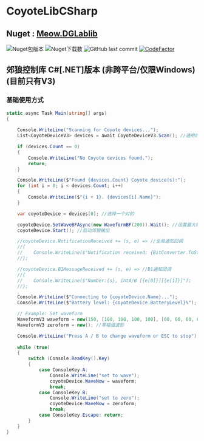 # CoyoteLibCSharp
## Nuget : [Meow.DGLablib](https://www.nuget.org/packages/Meow.DGLablib/)   
![Nuget包版本](https://img.shields.io/nuget/vpre/Meow.DGLablib?label=NuGet%20Version) 
![Nuget下载数](https://img.shields.io/nuget/dt/Meow.DGLablib) 
![GitHub last commit](https://img.shields.io/github/last-commit/DavidSciMeow/DGLab_Coyote_CSharp_Library) 
[![CodeFactor](https://www.codefactor.io/repository/github/davidscimeow/dglab_coyote_csharp_library/badge)](https://www.codefactor.io/repository/github/davidscimeow/dglab_coyote_csharp_library)
## 郊狼控制库 C#\[.NET\]版本 \(非跨平台/仅限Windows\) \(目前只有V3\)

### 基础使用方式
```csharp
static async Task Main(string[] args)
{
    
    Console.WriteLine("Scanning for Coyote devices...");
    List<CoyoteDeviceV3> devices = await CoyoteDeviceV3.Scan(); //通用的扫描方法

    if (devices.Count == 0)
    {
        Console.WriteLine("No Coyote devices found.");
        return;
    }

    Console.WriteLine($"Found {devices.Count} Coyote device(s):");
    for (int i = 0; i < devices.Count; i++)
    {
        Console.WriteLine($"{i + 1}. {devices[i].Name}");
    }

    var coyoteDevice = devices[0]; //选择一个对的

    coyoteDevice.SetWaveBFAsync(new WaveformBF(200)).Wait(); //设置最大幅值 (BF命令)
    coyoteDevice.Start(); //启动郊狼输出

    //coyoteDevice.NotificationReceived += (s, e) => //全局通知回调
    //{
    //    Console.WriteLine($"Notification received: {BitConverter.ToString(e)}");
    //};

    //coyoteDevice.B1MessageReceived += (s, e) => //B1通知回调
    //{
    //    Console.WriteLine($"Number:{s}, intA/B [{e[0]}][{e[1]}]");
    //};

    Console.WriteLine($"Connecting to {coyoteDevice.Name}...");
    Console.WriteLine($"Battery level: {coyoteDevice.BatteryLevel}%"); //读取电池电量

    // Example: Set waveform
    WaveformV3 waveform = new(150, [100, 100, 100, 100], [60, 60, 60, 60]); //仅输出到A通道的波形
    WaveformV3 zeroform = new(); //零幅值波形

    Console.WriteLine("Press A / B to change waveform or ESC to stop");
    
    while (true)
    {
        switch (Console.ReadKey().Key)
        {
            case ConsoleKey.A:
                Console.WriteLine("set to wave");
                coyoteDevice.WaveNow = waveform;
                break;
            case ConsoleKey.B:
                Console.WriteLine("set to zero");
                coyoteDevice.WaveNow = zeroform;
                break;
            case ConsoleKey.Escape: return;
        }
    }
}
```
